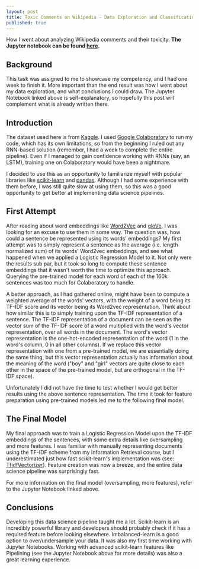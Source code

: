 ```yaml
---
layout: post
title: Toxic Comments on Wikipedia - Data Exploration and Classification
published: true
---
```

How I went about analyzing Wikipedia comments and their toxicity. **The Jupyter notebook can be found [here](https://nbviewer.jupyter.org/github/vamsi-aribandi/kaggle_toxic_comment_challenge/blob/master/kaggle_toxic_comment_challenge.ipynb).**
<!--break-->

## Background
This task was assigned to me to showcase my competency, and I had one week to finish it. More important than the end result was how I went about my data exploration, and what conclusions I could draw. The Jupyter Notebook linked above is self-explanatory, so hopefully this post will complement what is already written there.

## Introduction
The dataset used here is from [Kaggle](https://www.kaggle.com/c/jigsaw-toxic-comment-classification-challenge/data). I used [Google Colaboratory](https://colab.research.google.com/) to run my code, which has its own limitations, so from the beginning I ruled out any RNN-based solution (remember, I had a week to complete the entire pipeline). Even if I managed to gain confidence working with RNNs (say, an LSTM), training one on Colaboratory would have been a nightmare.

I decided to use this as an opportunity to familiarize myself with popular libraries like [scikit-learn](https://scikit-learn.org/stable/) and [pandas](https://pandas.pydata.org/). Although I had some experience with them before, I was still quite slow at using them, so this was a good opportunity to get better at implementing data science pipelines.

## First Attempt
After reading about word embeddings like [Word2Vec](https://ai.google/research/pubs/pub41224) and [gloVe](https://nlp.stanford.edu/projects/glove/), I was looking for an excuse to use them in some way. The question was, how could a sentence be represented using its words' embeddings? My first attempt was to simply represent a sentence as the average (i.e. length normalized sum) of its words' Word2vec embeddings, and see what happened when we applied a Logistic Regression Model to it. Not only were the results sub par, but it took so long to compute these sentence embeddings that it wasn't worth the time to optimize this approach. Querying the pre-trained model for each word of each of the 160k sentences was too much for Colaboratory to handle.

A better approach, as I had gathered online, might have been to compute a weighted average of the words' vectors, with the weight of a word being its TF-IDF score and its vector being its Word2vec representation. Think about how similar this is to simply training upon the TF-IDF representation of a sentence. The TF-IDF representation of a document can be seen as the vector sum of the TF-IDF score of a word multiplied with the word's vector representation, over all words in the document. The word's vector representation is the one-hot-encoded representation of the word (1 in the word's column, 0 in all other columns). If we replace this vector representation with one from a pre-trained model, we are essentially doing the same thing, but this vector representation actually has information about the meaning of the word ("boy" and "girl" vectors are quite close to each other in the space of the pre-trained model, but are orthogonal in the TF-IDF space).

Unfortunately I did not have the time to test whether I would get better results using the above sentence representation. The time it took for feature preparation using pre-trained models led me to the following final model.

## The Final Model
My final approach was to train a Logistic Regression Model upon the TF-IDF embeddings of the sentences, with some extra details like oversampling and more features. I was familiar with manually representing documents using the TF-IDF scheme from my Information Retrieval course, but I underestimated just how fast scikit-learn's implementation was (see: [TfidfVectorizer](https://scikit-learn.org/stable/modules/generated/sklearn.feature_extraction.text.TfidfVectorizer.html)). Feature creation was now a breeze, and the entire data science pipeline was surprisingly fast.

For more information on the final model (oversampling, more features), refer to the Jupyter Notebook linked above.

## Conclusions
Developing this data science pipeline taught me a lot. Scikit-learn is an incredibly powerful library and developers should probably check if it has a required feature before looking elsewhere. Imbalanced-learn is a good option to over/undersample your data. It was also my first time working with Jupyter Notebooks. Working with advanced scikit-learn features like Pipelining (see the Jupyter Notebook above for more details) was also a great learning experience.
